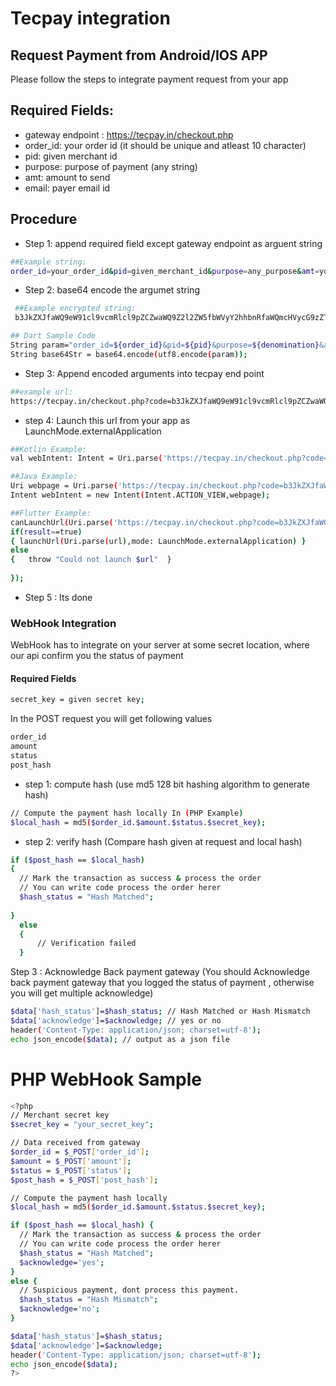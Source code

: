 # Tecpay integration 
## Request Payment from Android/IOS APP 

Please follow the steps to integrate payment request from your app

## Required Fields:
-  gateway endpoint : https://tecpay.in/checkout.php
-  order_id: your order id (it should be unique and atleast 10 character)
-  pid: given merchant id
-  purpose: purpose of payment (any string)
-  amt: amount to send
-  email: payer email id

## Procedure

-  Step 1: append required field except gateway endpoint as arguent string
```sh
##Example string: 
order_id=your_order_id&pid=given_merchant_id&purpose=any_purpose&amt=your_amount&email=youremail@example.com
```
-   Step 2: base64 encode the argumet string
```sh
 ##Example encrypted string: 
 b3JkZXJfaWQ9eW91cl9vcmRlcl9pZCZwaWQ9Z2l2ZW5fbWVyY2hhbnRfaWQmcHVycG9zZT1hbnlfcHVycG9zZSZhbXQ9eW91cl9hbW91bnQmZW1haWw9eW91cmVtYWlsQGV4YW1wbGUuY29t
 ```
 
 ```sh
 ## Dart Sample Code
 String param="order_id=${order_id}&pid=${pid}&purpose=${denomination}&amt=${value.toString()}&email=${email}";
String base64Str = base64.encode(utf8.encode(param));
 ```
-   Step 3: Append encoded arguments into tecpay end point
```sh
##example url: 
https://tecpay.in/checkout.php?code=b3JkZXJfaWQ9eW91cl9vcmRlcl9pZCZwaWQ9Z2l2ZW5fbWVyY2hhbnRfaWQmcHVycG9zZT1hbnlfcHVycG9zZSZhbXQ9eW91cl9hbW91bnQmZW1haWw9eW91cmVtYWlsQGV4YW1wbGUuY29t 
```
-    step 4: Launch this url from your app as LaunchMode.externalApplication
```sh
##Kotlin Example: 
val webIntent: Intent = Uri.parse('https://tecpay.in/checkout.php?code=b3JkZXJfaWQ9eW91cl9vcmRlcl9pZCZwaWQ9Z2l2ZW5fbWVyY2hhbnRfaWQmcHVycG9zZT1hbnlfcHVycG9zZSZhbXQ9eW91cl9hbW91bnQmZW1haWw9eW91cmVtYWlsQGV4YW1wbGUuY29t').let { webpage ->Intent(Intent.ACTION_VIEW, webpage)}
```
```sh    
##Java Example: 
Uri webpage = Uri.parse('https://tecpay.in/checkout.php?code=b3JkZXJfaWQ9eW91cl9vcmRlcl9pZCZwaWQ9Z2l2ZW5fbWVyY2hhbnRfaWQmcHVycG9zZT1hbnlfcHVycG9zZSZhbXQ9eW91cl9hbW91bnQmZW1haWw9eW91cmVtYWlsQGV4YW1wbGUuY29t');
Intent webIntent = new Intent(Intent.ACTION_VIEW,webpage);
```
```sh 
##Flutter Example: 
canLaunchUrl(Uri.parse('https://tecpay.in/checkout.php?code=b3JkZXJfaWQ9eW91cl9vcmRlcl9pZCZwaWQ9Z2l2ZW5fbWVyY2hhbnRfaWQmcHVycG9zZT1hbnlfcHVycG9zZSZhbXQ9eW91cl9hbW91bnQmZW1haWw9eW91cmVtYWlsQGV4YW1wbGUuY29t')).then((result) => {   
if(result==true)  
{ launchUrl(Uri.parse(url),mode: LaunchMode.externalApplication) }
else  
{   throw "Could not launch $url"  }   
    
});
```

- Step 5 : Its done  
 

### WebHook Integration 

WebHook has to integrate on your server at some secret location, where our api confirm you the status of payment
#### Required Fields
```sh
secret_key = given secret key;
```
In the POST request you will get following values
```sh 
order_id
amount
status
post_hash
```
- step 1:  compute hash (use md5 128 bit hashing algorithm to generate hash)
```sh
// Compute the payment hash locally In (PHP Example)
$local_hash = md5($order_id.$amount.$status.$secret_key);  
```
- step 2: verify hash (Compare hash given at request and local hash)
```sh 
if ($post_hash == $local_hash)
{
  // Mark the transaction as success & process the order
  // You can write code process the order herer
  $hash_status = "Hash Matched";
    
}
  else
  {
      // Verification failed
  }
```
Step 3 : Acknowledge Back payment gateway (You should  Acknowledge back payment gateway that you logged the status of payment , otherwise you will get multiple acknowledge)
```sh
$data['hash_status']=$hash_status; // Hash Matched or Hash Mismatch 
$data['acknowledge']=$acknowledge; // yes or no
header('Content-Type: application/json; charset=utf-8');
echo json_encode($data); // output as a json file
```

# PHP WebHook Sample
```sh
<?php
// Merchant secret key
$secret_key = "your_secret_key";

// Data received from gateway
$order_id = $_POST['order_id'];
$amount = $_POST['amount'];
$status = $_POST['status'];
$post_hash = $_POST['post_hash'];

// Compute the payment hash locally
$local_hash = md5($order_id.$amount.$status.$secret_key);

if ($post_hash == $local_hash) {
  // Mark the transaction as success & process the order
  // You can write code process the order herer
  $hash_status = "Hash Matched";
  $acknowledge='yes';
}
else {
  // Suspicious payment, dont process this payment.
  $hash_status = "Hash Mismatch";
  $acknowledge='no';
}

$data['hash_status']=$hash_status; 
$data['acknowledge']=$acknowledge;
header('Content-Type: application/json; charset=utf-8');
echo json_encode($data);  
?>

```

